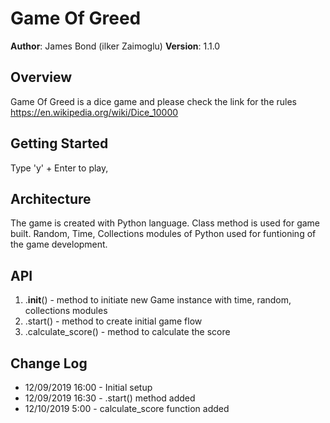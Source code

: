 # Game Of Greed

**Author**: James Bond (ilker Zaimoglu)
**Version**: 1.1.0

## Overview
Game Of Greed is a dice game and please check the link for the rules
https://en.wikipedia.org/wiki/Dice_10000


## Getting Started
Type 'y' + Enter to play,



## Architecture
The game is created with Python language. Class method is used for game built. Random, Time, Collections modules of Python used for funtioning of the game development.


## API
1. .__init__()  - method to initiate new Game instance with time, random, collections modules
2. .start() - method to create initial game flow
3. .calculate_score() - method to calculate the score


## Change Log

* 12/09/2019 16:00 - Initial setup
* 12/09/2019 16:30 - .start() method added
* 12/10/2019 5:00 - calculate_score function added
